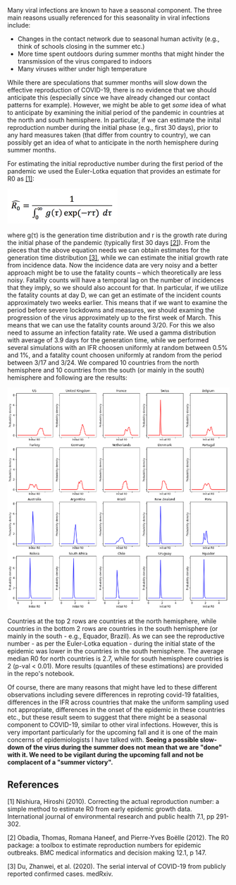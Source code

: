 Many viral infections are known to have a seasonal component. The three main reasons usually referenced for this seasonality in viral infections include:

* Changes in the contact network due to seasonal human activity (e.g., think of schools closing in the summer etc.)
* More time spent outdoors during summer months that might hinder the transmission of the virus compared to indoors 
* Many viruses wither under high temperature

While there are speculations that summer months will slow down the effective reproduction of COVID-19, there is no evidence that we should anticipate this (especially since we have already changed our contact patterns for example). However, we might be able to get <I>some</I> idea of what to anticipate by examining the initial period of the pandemic in countries at the north and south hemisphere. In particular, if we can estimate the inital reproduction number during the initial phase (e.g., first 30 days), prior to any hard measures taken (that differ from country to country), we can possibly get an idea of what to anticipate in the north hemisphere during summer months. 

For estimating the initial reproductive number during the first period of the pandemic we used the Euler-Lotka equation that provides an estimate for R0 as [[1]](#1):

<img src="Euler-Lotka.png" width = "250">

where g(τ) is the generation time distribution and r is the growth rate during the initial phase of the pandemic (typically first 30 days [[2]](#2)). From the pieces that the above equation needs we can obtain estimates for the generation time distribution [[3]](#3), while we can estimate the initial growth rate from incidence data. Now the incidence data are very noisy and a better approach might be to use the fatality counts – which theoretically are less noisy. Fatality counts will have a temporal lag on the number of incidences that they imply, so we should also account for that. In particular, if we utilize the fatality counts at day D, we can get an estimate of the incident counts approximately two weeks earlier. This means that if we want to examine the period before severe lockdowns and measures, we should examing the progression of the virus approximately up to the first week of March. This means that we can use the fatality counts around 3/20. For this we also need to assume an infection fatality rate. We used a gamma distribution with average of 3.9 days for the generation time, while we performed several simulations with an IFR choosen uniformly at random between 0.5% and 1%, and a fatality count choosen uniformly at random from the period between 3/17 and 3/24. We compared 10 countries from the north hemisphere and 10 countries from the south (or mainly in the south) hemisphere and following are the results: 

<img src="R0-countries.png" width = 850> 

Countries at the top 2 rows are countries at the north hemisphere, while countries in the bottom 2 rows are countries in the south hemisphere (or mainly in the south - e.g., Equador, Brazil). As we can see the reproductive number - as per the Euler-Lotka equation - during the initial state of the epidemic was lower in the countries in the south hemisphere. The average median R0 for north countries is 2.7, while for south hemisphere countries is 2 (p-val < 0.01). More results (quantiles of these estimations) are provided in the repo's notebook. 
  
Of course, there are many reasons that might have led to these different observations including severe differences in reproting covid-19 fatalities, differences in the IFR across countries that make the uniform sampling used not appropriate, differences in the onset of the epidemic in these countries etc., but these result seem to suggest that there might be a seasonal component to COVID-19, similar to other viral infections. However, this is very important particularly for the upcoming fall and it is one of the main concerns of epidemiologists I have talked with. <B>Seeing a possible slow-down of the virus during the summer does not mean that we are "done" with it. We need to be vigilant during the upcoming fall and not be complacent of a "summer victory".</B>    


## References
<a id="1">[1]</a> 
Nishiura, Hiroshi (2010). 
Correcting the actual reproduction number: a simple method to estimate R0 from early epidemic growth data. 
International journal of environmental research and public health 7.1, pp 291-302.

<a id="2">[2]</a>
Obadia, Thomas, Romana Haneef, and Pierre-Yves Boëlle (2012).
The R0 package: a toolbox to estimate reproduction numbers for epidemic outbreaks.
BMC medical informatics and decision making 12.1, p 147.

<a id="3">[3]</a>
Du, Zhanwei, et al. (2020).
The serial interval of COVID-19 from publicly reported confirmed cases.
medRxiv.

